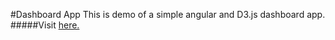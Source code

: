 #Dashboard App
This is demo of a simple angular and D3.js dashboard app.
#####Visit [here.](https://shashank-tavarkhed.github.io/Admin-dash-demo/)